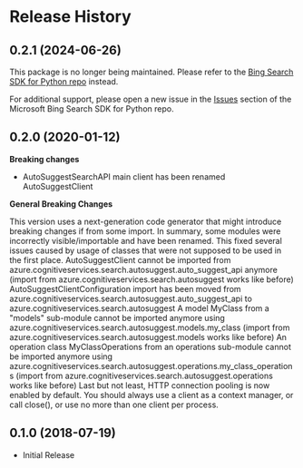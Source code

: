 # Release History

## 0.2.1 (2024-06-26)

This package is no longer being maintained. Please refer to the [Bing Search SDK for Python repo](https://github.com/microsoft/bing-search-sdk-for-python/tree/main) instead.

For additional support, please open a new issue in the [Issues](https://github.com/microsoft/bing-search-sdk-for-python/issues) section of the Microsoft Bing Search SDK for Python repo.

## 0.2.0 (2020-01-12)

**Breaking changes**

  - AutoSuggestSearchAPI main client has been renamed AutoSuggestClient

**General Breaking Changes**

This version uses a next-generation code generator that might introduce
breaking changes if from some import. In summary, some modules were
incorrectly visible/importable and have been renamed. This fixed several
issues caused by usage of classes that were not supposed to be used in
the first place. AutoSuggestClient cannot be imported from
azure.cognitiveservices.search.autosuggest.auto_suggest_api anymore
(import from azure.cognitiveservices.search.autosuggest works like
before) AutoSuggestClientConfiguration import has been moved from
azure.cognitiveservices.search.autosuggest.auto_suggest_api to
azure.cognitiveservices.search.autosuggest A model MyClass from a
"models" sub-module cannot be imported anymore using
azure.cognitiveservices.search.autosuggest.models.my_class (import from
azure.cognitiveservices.search.autosuggest.models works like before) An
operation class MyClassOperations from an operations sub-module cannot
be imported anymore using
azure.cognitiveservices.search.autosuggest.operations.my_class_operations
(import from azure.cognitiveservices.search.autosuggest.operations works
like before) Last but not least, HTTP connection pooling is now enabled
by default. You should always use a client as a context manager, or call
close(), or use no more than one client per process.

## 0.1.0 (2018-07-19)

  - Initial Release
